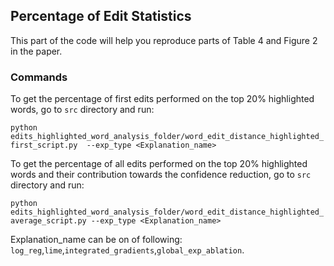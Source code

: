 ## Percentage of Edit Statistics 

This part of the code will help you reproduce parts of Table 4 and Figure 2 in the paper.

### Commands 

To get the percentage of first edits performed on the top 20% highlighted words, go to `src` directory and run:

`python edits_highlighted_word_analysis_folder/word_edit_distance_highlighted_first_script.py  --exp_type <Explanation_name>`

To get the percentage of all edits performed on the top 20% highlighted words and their contribution towards the confidence reduction, go to `src` directory and run:

`python edits_highlighted_word_analysis_folder/word_edit_distance_highlighted_average_script.py --exp_type <Explanation_name>`

Explanation_name can be on of following: `log_reg`,`lime`,`integrated_gradients`,`global_exp_ablation`.
